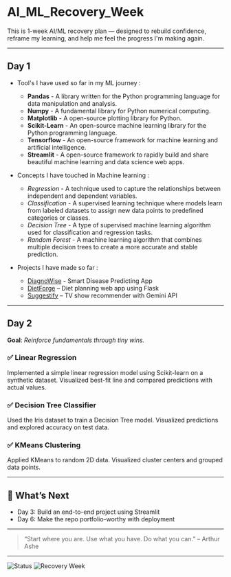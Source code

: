 # AI_ML_Recovery_Week
This is 1-week AI/ML recovery plan — designed to rebuild confidence, reframe my learning, and help me feel the progress I'm making again.

---
## Day 1

* Tool's I have used so far in my ML journey :
  - **Pandas** - A library written for the Python programming language for data manipulation and analysis.
  - **Numpy** - A fundamental library for Python numerical computing.
  - **Matplotlib** - A open-source plotting library for Python.
  - **Scikit-Learn** - An open-source machine learning library for the Python programming language.
  - **Tensorflow** - An open-source framework for machine learning and artificial intelligence.
  - **Streamlit** - A open-source framework to rapidly build and share beautiful machine learning and data science web apps.
    
* Concepts I have touched in Machine learning :
  - *Regression* - A technique used to capture the relationships between independent and dependent variables.
  - *Classification* - A supervised learning technique where models learn from labeled datasets to assign new data points to predefined categories or classes.
  - *Decision Tree* - A type of supervised machine learning algorithm used for classification and regression tasks.
  - *Random Forest* - A machine learning algorithm that combines multiple decision trees to create a more accurate and stable prediction.
    
* Projects I have made so far :
  - [DiagnoWise](https://github.com/AkibDa/DiagnoWise) - Smart Disease Predicting App
  - [DietForge](https://github.com/AkibDa/DietForge) – Diet planning web app using Flask
  - [Suggestify](https://github.com/AkibDa/Suggestify) – TV show recommender with Gemini API

---

## Day 2

**Goal**: *Reinforce fundamentals through tiny wins.*

### ✅ Linear Regression
Implemented a simple linear regression model using Scikit-learn on a synthetic dataset. Visualized best-fit line and compared predictions with actual values.

### ✅ Decision Tree Classifier
Used the Iris dataset to train a Decision Tree model. Visualized predictions and explored accuracy on test data.

### ✅ KMeans Clustering
Applied KMeans to random 2D data. Visualized cluster centers and grouped data points.

---

## 🔮 What’s Next
- Day 3: Build an end-to-end project using Streamlit
- Day 6: Make the repo portfolio-worthy with deployment

---

> “Start where you are. Use what you have. Do what you can.” – Arthur Ashe

---

![Status](https://img.shields.io/badge/Recovery%20Week-In%20Progress-yellow)
![Recovery Week](https://img.shields.io/badge/Mindset-Rebuilding-blue)
